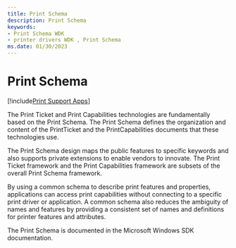 ```yaml
---
title: Print Schema
description: Print Schema
keywords:
- Print Schema WDK
- printer drivers WDK , Print Schema
ms.date: 01/30/2023
---
```


# Print Schema

[!include[Print Support Apps](../includes/print-support-apps.md)]

The Print Ticket and Print Capabilities technologies are fundamentally based on the Print Schema. The Print Schema defines the organization and content of the PrintTicket and the PrintCapabilities documents that these technologies use.

The Print Schema design maps the public features to specific keywords and also supports private extensions to enable vendors to innovate. The Print Ticket framework and the Print Capabilities framework are subsets of the overall Print Schema framework.

By using a common schema to describe print features and properties, applications can access print capabilities without connecting to a specific print driver or application. A common schema also reduces the ambiguity of names and features by providing a consistent set of names and definitions for printer features and attributes.

The Print Schema is documented in the Microsoft Windows SDK documentation.
